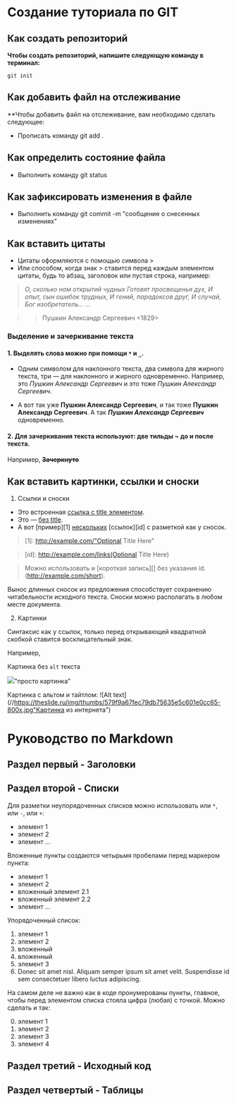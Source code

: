 # Создание туториала по GIT

## Как создать репозиторий


**Чтобы создать репозиторий, напишите следующую команду в терминал:**
```fix blue
git init
```

## Как добавить файл на отслеживание

**Чтобы добавить файл на отслеживание, вам необходимо сделать следующее:

- Прописать команду git add .

## Как определить состояние файла

- Выполнить команду git status

## Как зафиксировать изменения в файле

- Выполнить команду git commit -m "сообщение о снесенных изменениях"

## Как вставить цитаты

- Цитаты оформляются с помощью символа > 
- Или способом, когда знак > ставится перед каждым
элементом цитаты, будь то абзац, заголовок или пустая строка, например:
> *О, сколько нам открытий чудных Готовят просвещенья дух, И опыт, сын ошибок трудных, И гений, парадоксов друг, И случай, Бог изобретатель... ...*

 >> Пушкин Александр Сергеевич <1829>

### Выделение и зачеркивание текста

#### 1. Выделять слова можно при помощи `*` и `_`. 
- Одним символом
для наклонного текста, два символа для жирного текста,
три — для наклонного и жирного одновременно.
Например, это _Пушкин Александр Сергеевич_ и это тоже *Пушкин Александр Сергеевич*. 

- А вот так уже __Пушкин Александр Сергеевич__, и так тоже **Пушкин Александр Сергеевич**. А так ***Пушкин Александр Сергеевич*** одновременно.

#### 2. Для зачеркивания текста используют: две тильды ~ до и после текста.
Например, ~~**Зачеркнуто**~~

## Как вставить картинки, ссылки и сноски

1. Ссылки и сноски
- Это встроенная [ссылка с title элементом](http://example.com/link "Я ссылка"). 
- Это — [без title](http://example.com/link).
- А вот [пример][1] [нескольких][2] [ссылок][id] с
разметкой как у сносок. 

> [1]: http://example.com/"Optional Title Here"

> [2]: http://example.com/some

> [id]: http://example.com/links(Optional Title Here)

> Можно использовать и [короткая запись][] без указания id. (http://example.com/short).

Вынос длинных сносок из предложения способствует сохранению читабельности исходного текста. Сноски можно располагать в любом месте документа.

2. Картинки
 
 Синтаксис как у ссылок, только перед
открывающей квадратной скобкой ставится восклицательный
знак.

Например,

Картинка без `alt` текста

![](//https://theslide.ru/img/thumbs/579f9a67fec79db75635e5c601e0cc65-800x.jpg)"просто картинка"


Картинка с альтом и тайтлом:
![Alt text](//https://theslide.ru/img/thumbs/579f9a67fec79db75635e5c601e0cc65-800x.jpg"Картинка из интернета")

#  Руководство по Markdown

## Раздел первый - Заголовки





## Раздел второй - Списки

Для разметки неупорядоченных списков можно использовать
или `*`, или `-`, или `+`:

- элемент 1
- элемент 2
- элемент ...

Вложенные пункты создаются четырьмя пробелами перед
маркером пункта:

* элемент 1
* элемент 2
* вложенный элемент 2.1
* вложенный элемент 2.2
* элемент ...

Упорядоченный список:

1. элемент 1
2. элемент 2
1. вложенный
2. вложенный
3. элемент 3
4. Donec sit amet nisl. Aliquam semper ipsum sit amet
velit. Suspendisse id sem consectetuer libero luctus
adipiscing.

На самом деле не важно как в коде пронумерованы пункты,
главное, чтобы перед элементом списка стояла цифра
(любая) с точкой. Можно сделать и так:

0. элемент 1
0. элемент 2
0. элемент 3
0. элемент 4


## Раздел третий - Исходный код






## Раздел четвертый - Таблицы





